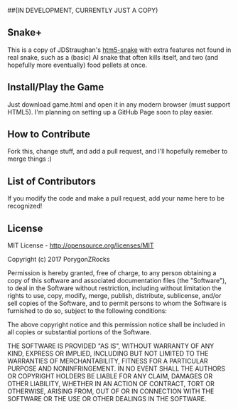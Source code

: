##(IN DEVELOPMENT, CURRENTLY JUST A COPY)

## Snake+

This is a copy of JDStraughan's [htm5-snake](https://github.com/JDStraughan/html5-snake) with extra features not found in real snake, such as a (basic) AI snake that often kills itself, and two (and hopefully more eventually) food pellets at once. 

## Install/Play the Game

Just download game.html and open it in any modern browser (must support HTML5).
I'm planning on setting up a GitHub Page soon to play easier.

## How to Contribute

Fork this, change stuff, and add a pull request, and I'll hopefully remeber to merge things :)

## List of Contributors

If you modify the code and make a pull request, add your name here to be recognized!

## License

MIT License - http://opensource.org/licenses/MIT

Copyright (c) 2017 PorygonZRocks

Permission is hereby granted, free of charge, to any person obtaining a copy of this software and associated documentation files (the "Software"), to deal in the Software without restriction, including without limitation the rights to use, copy, modify, merge, publish, distribute, sublicense, and/or sell copies of the Software, and to permit persons to whom the Software is furnished to do so, subject to the following conditions:

The above copyright notice and this permission notice shall be included in all copies or substantial portions of the Software.

THE SOFTWARE IS PROVIDED "AS IS", WITHOUT WARRANTY OF ANY KIND, EXPRESS OR IMPLIED, INCLUDING BUT NOT LIMITED TO THE WARRANTIES OF MERCHANTABILITY, FITNESS FOR A PARTICULAR PURPOSE AND NONINFRINGEMENT. IN NO EVENT SHALL THE AUTHORS OR COPYRIGHT HOLDERS BE LIABLE FOR ANY CLAIM, DAMAGES OR OTHER LIABILITY, WHETHER IN AN ACTION OF CONTRACT, TORT OR OTHERWISE, ARISING FROM, OUT OF OR IN CONNECTION WITH THE SOFTWARE OR THE USE OR OTHER DEALINGS IN THE SOFTWARE.
